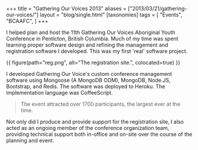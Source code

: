 +++
title = "Gathering Our Voices 2013"
aliases = ["2013/03/21/gathering-our-voices/"]
layout = "blog/single.html"
[taxonomies]
tags = [
  "Events",
  "BCAAFC",
]
+++

I helped plan and host the 11th Gathering Our Voices Aboriginal Youth Conference in Penticton, British Columbia. Much of my time was spent learning proper software design and refining the management and registration software I developed. This was my first 'real' software project.

<!-- more -->

{{ figure(path="reg.png", alt="The registration site.", colocated=true) }}

I developed Gathering Our Voice's custom conference management software using Mongoose (A MongoDB ODM), MongoDB, Node.JS, Bootstrap, and Redis. The software was deployed to Heroku. The implementation language was CoffeeScript.

> The event attracted over 1700 participants, the largest ever at the time.

Not only did I produce and provide support for the registration site, I also acted as an ongoing member of the conference organization team, providing technical support both in-office and on-site over the course of the planning and event.
